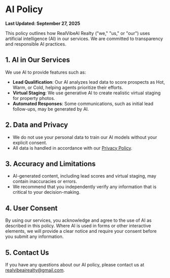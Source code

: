 
# AI Policy

**Last Updated: September 27, 2025**

This policy outlines how RealVibeAI Realty ("we," "us," or "our") uses artificial intelligence (AI) in our services. We are committed to transparency and responsible AI practices.

## 1. AI in Our Services

We use AI to provide features such as:

- **Lead Qualification**: Our AI analyzes lead data to score prospects as Hot, Warm, or Cold, helping agents prioritize their efforts.
- **Virtual Staging**: We use generative AI to create realistic virtual staging for property photos.
- **Automated Responses**: Some communications, such as initial lead follow-ups, may be generated by AI.

## 2. Data and Privacy

- We do not use your personal data to train our AI models without your explicit consent.
- All data is handled in accordance with our [Privacy Policy](/legal/privacy).

## 3. Accuracy and Limitations

- AI-generated content, including lead scores and virtual staging, may contain inaccuracies or errors.
- We recommend that you independently verify any information that is critical to your decision-making.

## 4. User Consent

By using our services, you acknowledge and agree to the use of AI as described in this policy. Where AI is used in forms or other interactive elements, we will provide a clear notice and require your consent before you submit any information.

## 5. Contact Us

If you have any questions about our AI policy, please contact us at [realvibeairealty@gmail.com](mailto:realvibeairealty@gmail.com).

